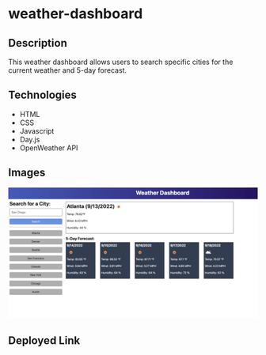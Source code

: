 # weather-dashboard

## Description

This weather dashboard allows users to search specific cities for the current weather and 5-day forecast.

## Technologies

* HTML
* CSS
* Javascript
* Day.js
* OpenWeather API

## Images

![img](./Assets/images/06-server-side-apis-homework-demo.png)

## Deployed Link
